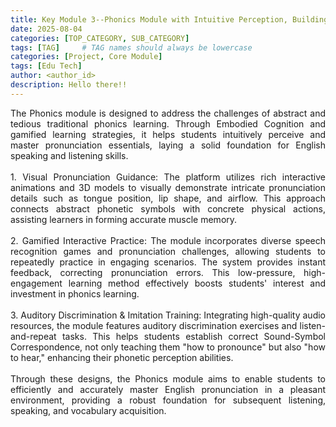 ```yaml
---
title: Key Module 3--Phonics Module with Intuitive Perception, Building Foundational Pronunciation
date: 2025-08-04
categories: [TOP_CATEGORY, SUB_CATEGORY]
tags: [TAG]     # TAG names should always be lowercase
categories: [Project, Core Module]
tags: [Edu Tech]
author: <author_id>        
description: Hello there!!
---
```

<div style="text-align: justify;">
The Phonics module is designed to address the challenges of abstract and tedious traditional phonics learning. Through Embodied Cognition and gamified learning strategies, it helps students intuitively perceive and master pronunciation essentials, laying a solid foundation for English speaking and listening skills.<br><br> 1. Visual Pronunciation Guidance: The platform utilizes rich interactive animations and 3D models to visually demonstrate intricate pronunciation details such as tongue position, lip shape, and airflow. This approach connects abstract phonetic symbols with concrete physical actions, assisting learners in forming accurate muscle memory.<br><br> 2. Gamified Interactive Practice: The module incorporates diverse speech recognition games and pronunciation challenges, allowing students to repeatedly practice in engaging scenarios. The system provides instant feedback, correcting pronunciation errors. This low-pressure, high-engagement learning method effectively boosts students' interest and investment in phonics learning.<br><br> 3. Auditory Discrimination & Imitation Training: Integrating high-quality audio resources, the module features auditory discrimination exercises and listen-and-repeat tasks. This helps students establish correct Sound-Symbol Correspondence, not only teaching them "how to pronounce" but also "how to hear," enhancing their phonetic perception abilities.<br><br> Through these designs, the Phonics module aims to enable students to efficiently and accurately master English pronunciation in a pleasant environment, providing a robust foundation for subsequent listening, speaking, and vocabulary acquisition.
</div>

